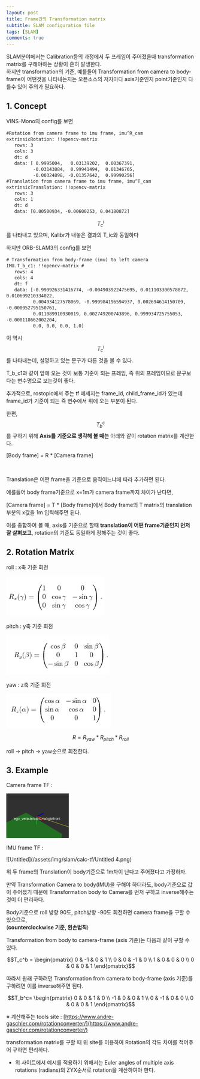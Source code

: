 ```yaml
---
layout: post
title: Frame간의 Transformation matrix
subtitle: SLAM configuration file
tags: [SLAM]
comments: true
---
```

SLAM분야에서는 Calibration등의 과정에서 두 프레임이 주어졌을때 transformation matrix를 구해야하는 상황이 흔히 발생한다.    
하지만 transformation의 기준, 예를들어 Transformation from camera to body-frame이 어떤것을 나타내는지는 오픈소스의 저자마다 axis기준인지 point기준인지 다를수 있어 주의가 필요하다.    

## 1. Concept

VINS-Mono의 config를 보면

```
#Rotation from camera frame to imu frame, imu^R_cam
extrinsicRotation: !!opencv-matrix
   rows: 3
   cols: 3
   dt: d
   data: [ 0.9995004,   0.03139202,  0.00367391,
          -0.03143884,  0.99941494,  0.01346765,
          -0.00324898, -0.01357642,  0.99990256]
#Translation from camera frame to imu frame, imu^T_cam
extrinsicTranslation: !!opencv-matrix
   rows: 3
   cols: 1
   dt: d
   data: [0.00500934, -0.00600253, 0.04180872]
```

$$T^i_c$$를 나타내고 있으며, Kalibr가 내놓은 결과의 T_ic와 동일하다

하지만 ORB-SLAM3의 config를 보면 

```
# Transformation from body-frame (imu) to left camera 
IMU.T_b_c1: !!opencv-matrix # 
   rows: 4
   cols: 4
   dt: f
   data: [-0.999926331416774, -0.004903922475695, 0.011103300578872, 0.010699210334022,
          0.004934127578069, -0.999984196594937, 0.002694614150709, -0.000052795150761,
          0.011089910930019, 0.002749200743896, 0.999934725755053, -0.000118662002204,
          0.0, 0.0, 0.0, 1.0]
```

이 역시 $$T^i_c$$를 나타내는데, 설명하고 있는 문구가 다른 것을 볼 수 있다. 

T_b_c1과 같이 앞에 오는 것이 보통 기준이 되는 프레임, 즉 위의 프레임이므로 문구보다는 변수명으로 보는것이 좋다.

추가적으로, rostopic에서 주는 tf 메세지는 frame_id, child_frame_id가 있는데 frame_id가 기준이 되는 즉 변수에서 위에 오는 부분이 된다.

한편, $$T_b^c$$를 구하기 위해 **Axis를 기준으로 생각해 볼 때는** 아래와 같이 rotation matrix를 계산한다.

[Body frame] = R * [Camera frame]    

<br/>

Translation은 어떤 frame을 기준으로 움직이느냐에 따라 추가하면 된다.

예를들어 body frame기준으로 x=1m가 camera frame까지 차이가 난다면,

[Camera frame] = T * [Body frame]에서 Body frame의 T matrix의 translation 부분의 x값을 1m 입력해주면 된다.

이를 종합하여 볼 때, axis를 기준으로 할때 **translation이 어떤 frame기준인지 먼저 잘 살펴보고**, rotation의 기준도 동일하게 정해주는 것이 좋다.

## 2. Rotation Matrix

roll : x축 기준 회전

![Untitled](/assets/img/slam/calc-tf/Untitled.png)

pitch : y축 기준 회전

![Untitled](/assets/img/slam/calc-tf/Untitled1.png)

yaw : z축 기준 회전 

![Untitled](/assets/img/slam/calc-tf/Untitled2.png)

$$R = R_{yaw} * R_{pitch} * R_{roll}$$

roll → pitch → yaw순으로 회전한다.

## 3. Example

Camera frame TF :

![Untitled](/assets/img/slam/calc-tf/Untitled3.png)

IMU frame TF :

![Untitled](/assets/img/slam/calc-tf/Untitled 4.png)

위 두 frame의 Translation이 body기준으로 1m차이 난다고 주어졌다고 가정하자.

만약 Transformation Camera to body(IMU)을 구해야 하더라도, body기준으로 값이 주어졌기 때문에 Transformation body to Camera를 먼저 구하고 inverse해주는 것이 더 편리하다.

Body기준으로 roll 방향 90도, pitch방향 -90도 회전하면 camera frame을 구할 수 있으므로,    
(**counterclockwise 기준, 왼손법칙**)

Transformation from body to camera-frame (axis 기준)는 다음과 같이 구할 수 있다. 

$$T_c^b = \begin{pmatrix} 0 & -1 & 0 & 1 \\ 0 & 0 & -1 & 0  \\ 1 & 0 & 0 & 0  \\ 0 & 0 & 0 & 1 \end{pmatrix}$$ 

따라서 원래 구하려던 Transformation from camera to body-frame (axis 기준)를 구하려면 이를 inverse해주면 된다.

$$T_b^c= \begin{pmatrix} 0 & 0 & 1 & 0 \\ -1 & 0 & 0 & 1  \\ 0 & -1 & 0 & 0  \\ 0 & 0 & 0 & 1 \end{pmatrix}$$

※ 계산해주는 tools site : [https://www.andre-gaschler.com/rotationconverter/](https://www.andre-gaschler.com/rotationconverter/)

transformation matrix를 구할 때 위 site를 이용하여 Rotation의 각도 차이를 적어주어 구하면 편리하다.

- 위 사이트에서 예시를 적용하기 위해서는 Euler angles of multiple axis rotations (radians)의 ZYX순서로 rotation을 계산하여야 한다.
